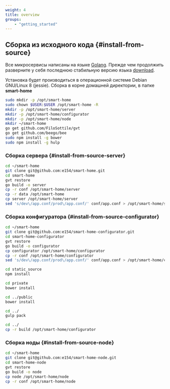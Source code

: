 ```yaml
---
weight: 4
title: overview
groups:
    - "getting_started"
---
```


## Сборка из исходного кода {#install-from-source}

Все микросервисы написаны на языке [Golang](golang.org). Прежде чем продолжить разверните у себя последнюю стабильную 
версию языка [download](https://golang.org/dl/).

Установка будет производиться в операционной системе Debian GNU/Linux 8 (jessie). Сборка в корне домашней директории, 
в папке **smart-home**

```bash
sudo mkdir -p /opt/smart-home
sudo chown $USER:$USER /opt/smart-home -R
mkdir -p /opt/smart-home/server
mkdir -p /opt/smart-home/configurator
mkdir -p /opt/smart-home/node
mkdir ~/smart-home
go get github.com/FiloSottile/gvt
go get github.com/beego/bee
sudo npm install -g bower
sudo npm install -g hulp
```

### Сборка сервера {#install-from-source-server}

```bash
cd ~/smart-home    
git clone git@github.com:e154/smart-home.git
cd smart-home
gvt restore
go build -o server
cp -r conf /opt/smart-home/server
cp -r data /opt/smart-home
cp server /opt/smart-home/server
sed 's/dev\/app.conf/prod\/app.conf/' conf/app.conf > /opt/smart-home/server/conf/app.conf
```

### Сборка конфигуратора {#install-from-source-configurator}

```bash
cd ~/smart-home    
git clone git@github.com:e154/smart-home-configurator.git
cd smart-home-configurator
gvt restore
go build -o configurator
cp configurator /opt/smart-home/configurator
cp -r conf /opt/smart-home/configurator
sed 's/dev\/app.conf/prod\/app.conf/' conf/app.conf > /opt/smart-home/configurator/conf/app.conf

cd static_source
npm install

cd private
bower install

cd ../public
bower install

cd ../
gulp pack

cd ../
cp -r build /opt/smart-home/configurator
```

### Сборка ноды {#install-from-source-node}

```bash
cd ~/smart-home    
git clone git@github.com:e154/smart-home-node.git
cd smart-home-node
gvt restore
go build -o node
cp node /opt/smart-home/node
cp -r conf /opt/smart-home/node
```

